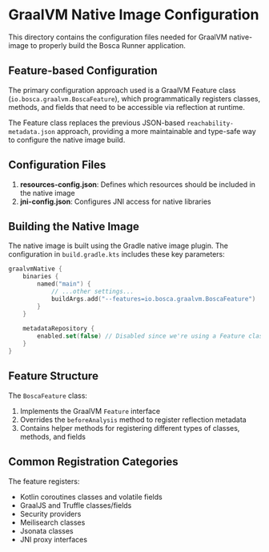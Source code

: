 # GraalVM Native Image Configuration

This directory contains the configuration files needed for GraalVM native-image to properly build the Bosca Runner application.

## Feature-based Configuration

The primary configuration approach used is a GraalVM Feature class (`io.bosca.graalvm.BoscaFeature`), which programmatically registers classes, methods, and fields that need to be accessible via reflection at runtime.

The Feature class replaces the previous JSON-based `reachability-metadata.json` approach, providing a more maintainable and type-safe way to configure the native image build.

## Configuration Files

1. **resources-config.json**: Defines which resources should be included in the native image
2. **jni-config.json**: Configures JNI access for native libraries

## Building the Native Image

The native image is built using the Gradle native image plugin. The configuration in `build.gradle.kts` includes these key parameters:

```kotlin
graalvmNative {
    binaries {
        named("main") {
            // ...other settings...
            buildArgs.add("--features=io.bosca.graalvm.BoscaFeature")
        }
    }
    
    metadataRepository {
        enabled.set(false) // Disabled since we're using a Feature class
    }
}
```

## Feature Structure

The `BoscaFeature` class:

1. Implements the GraalVM `Feature` interface
2. Overrides the `beforeAnalysis` method to register reflection metadata
3. Contains helper methods for registering different types of classes, methods, and fields

## Common Registration Categories

The feature registers:

- Kotlin coroutines classes and volatile fields
- GraalJS and Truffle classes/fields
- Security providers
- Meilisearch classes
- Jsonata classes
- JNI proxy interfaces